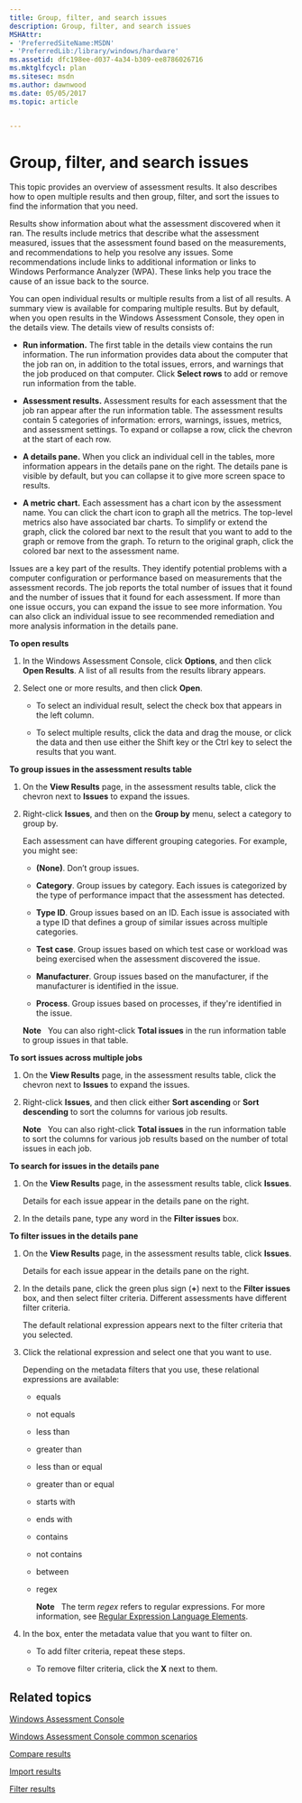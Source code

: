 ```yaml
---
title: Group, filter, and search issues
description: Group, filter, and search issues
MSHAttr:
- 'PreferredSiteName:MSDN'
- 'PreferredLib:/library/windows/hardware'
ms.assetid: dfc198ee-d037-4a34-b309-ee8786026716
ms.mktglfcycl: plan
ms.sitesec: msdn
ms.author: dawnwood
ms.date: 05/05/2017
ms.topic: article


---
```


# Group, filter, and search issues


This topic provides an overview of assessment results. It also describes how to open multiple results and then group, filter, and sort the issues to find the information that you need.

Results show information about what the assessment discovered when it ran. The results include metrics that describe what the assessment measured, issues that the assessment found based on the measurements, and recommendations to help you resolve any issues. Some recommendations include links to additional information or links to Windows Performance Analyzer (WPA). These links help you trace the cause of an issue back to the source.

You can open individual results or multiple results from a list of all results. A summary view is available for comparing multiple results. But by default, when you open results in the Windows Assessment Console, they open in the details view. The details view of results consists of:

-   **Run information.** The first table in the details view contains the run information. The run information provides data about the computer that the job ran on, in addition to the total issues, errors, and warnings that the job produced on that computer. Click **Select rows** to add or remove run information from the table.

-   **Assessment results.** Assessment results for each assessment that the job ran appear after the run information table. The assessment results contain 5 categories of information: errors, warnings, issues, metrics, and assessment settings. To expand or collapse a row, click the chevron at the start of each row.

-   **A details pane.** When you click an individual cell in the tables, more information appears in the details pane on the right. The details pane is visible by default, but you can collapse it to give more screen space to results.

-   **A metric chart.** Each assessment has a chart icon by the assessment name. You can click the chart icon to graph all the metrics. The top-level metrics also have associated bar charts. To simplify or extend the graph, click the colored bar next to the result that you want to add to the graph or remove from the graph. To return to the original graph, click the colored bar next to the assessment name.

Issues are a key part of the results. They identify potential problems with a computer configuration or performance based on measurements that the assessment records. The job reports the total number of issues that it found and the number of issues that it found for each assessment. If more than one issue occurs, you can expand the issue to see more information. You can also click an individual issue to see recommended remediation and more analysis information in the details pane.

**To open results**

1.  In the Windows Assessment Console, click **Options**, and then click **Open Results**. A list of all results from the results library appears.

2.  Select one or more results, and then click **Open**.

    -   To select an individual result, select the check box that appears in the left column.

    -   To select multiple results, click the data and drag the mouse, or click the data and then use either the Shift key or the Ctrl key to select the results that you want.

**To group issues in the assessment results table**

1.  On the **View Results** page, in the assessment results table, click the chevron next to **Issues** to expand the issues.

2.  Right-click **Issues**, and then on the **Group by** menu, select a category to group by.

    Each assessment can have different grouping categories. For example, you might see:

    -   **(None)**. Don’t group issues.

    -   **Category**. Group issues by category. Each issues is categorized by the type of performance impact that the assessment has detected.

    -   **Type ID**. Group issues based on an ID. Each issue is associated with a type ID that defines a group of similar issues across multiple categories.

    -   **Test case**. Group issues based on which test case or workload was being exercised when the assessment discovered the issue.

    -   **Manufacturer**. Group issues based on the manufacturer, if the manufacturer is identified in the issue.

    -   **Process**. Group issues based on processes, if they're identified in the issue.

    **Note**  
    You can also right-click **Total issues** in the run information table to group issues in that table.

     

**To sort issues across multiple jobs**

1.  On the **View Results** page, in the assessment results table, click the chevron next to **Issues** to expand the issues.

2.  Right-click **Issues**, and then click either **Sort ascending** or **Sort descending** to sort the columns for various job results.

    **Note**  
    You can also right-click **Total issues** in the run information table to sort the columns for various job results based on the number of total issues in each job.

     

**To search for issues in the details pane**

1.  On the **View Results** page, in the assessment results table, click **Issues**.

    Details for each issue appear in the details pane on the right.

2.  In the details pane, type any word in the **Filter issues** box.

**To filter issues in the details pane**

1.  On the **View Results** page, in the assessment results table, click **Issues**.

    Details for each issue appear in the details pane on the right.

2.  In the details pane, click the green plus sign (**+**) next to the **Filter issues** box, and then select filter criteria. Different assessments have different filter criteria.

    The default relational expression appears next to the filter criteria that you selected.

3.  Click the relational expression and select one that you want to use.

    Depending on the metadata filters that you use, these relational expressions are available:

    -   equals

    -   not equals

    -   less than

    -   greater than

    -   less than or equal

    -   greater than or equal

    -   starts with

    -   ends with

    -   contains

    -   not contains

    -   between

    -   regex

        **Note**  
        The term *regex* refers to regular expressions. For more information, see [Regular Expression Language Elements](http://go.microsoft.com/fwlink/?LinkId=235292).

         

4.  In the box, enter the metadata value that you want to filter on.

    -   To add filter criteria, repeat these steps.

    -   To remove filter criteria, click the **X** next to them.

## Related topics


[Windows Assessment Console](windows-assessment-console.md)

[Windows Assessment Console common scenarios](windows-assessment-console-common-scenarios.md)

[Compare results](compare-results.md)

[Import results](import-results.md)

[Filter results](filter-results.md)

 

 







